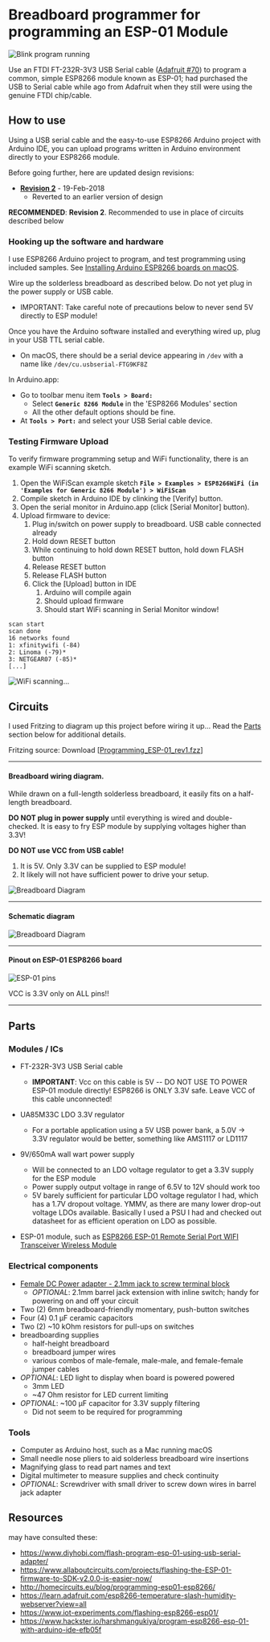 # Breadboard programmer for programming an ESP-01 Module

![Blink program running](esp01-blink.gif "ESP-01 Blink sketch running")

Use an FTDI FT-232R-3V3 USB Serial cable ([Adafruit #70](https://www.adafruit.com/product/70)) to program a common, simple ESP8266 module known as ESP-01; had purchased the USB to Serial cable  while ago from Adafruit when they still were using the genuine FTDI chip/cable.



## How to use

Using a USB serial cable and the easy-to-use ESP8266 Arduino project with Arduino IDE, you can upload programs written in Arduino environment directly to your ESP8266 module.

Before going further, here are updated design revisions:

  - **[Revision 2](Circuits_Rev2.md)** - 19-Feb-2018
    - Reverted to an earlier version of design


**RECOMMENDED**: **Revision 2**.  Recommended to use in place of circuits described below



### Hooking up the software and hardware

I use ESP8266 Arduino project to program, and test programming using included samples. See [Installing Arduino ESP8266 boards on macOS](Installing_Arduino_ESP8266_boards_on_macOS.md).

Wire up the solderless breadboard as described below. Do not yet plug in the power supply or USB cable.

  - IMPORTANT: Take careful note of precautions below to never send 5V directly to ESP module!

Once you have the Arduino software installed and everything wired up, plug in your USB TTL serial cable.

  - On macOS, there should be a serial device appearing in `/dev` with a name like `/dev/cu.usbserial-FTG9KF8Z`

In Arduino.app:

 - Go to toolbar menu item **`Tools > Board:`**
   - Select **`Generic 8266 Module`** in the 'ESP8266 Modules' section
   - All the other default options should be fine.
 - At **`Tools > Port:`** and select your USB Serial cable device.



### Testing Firmware Upload

To verify firmware programming setup and WiFi functionality, there is an  example WiFi scanning sketch.

 1. Open the WiFiScan example sketch **`File > Examples > ESP8266WiFi (in 'Examples for Generic 8266 Module') > WiFiScan`**
 1. Compile sketch in Arduino IDE by clinking the [Verify] button.
 1. Open the serial monitor in Arduino.app (click [Serial Monitor] button).
 1. Upload firmware to device:
    1. Plug in/switch on power supply to breadboard. USB cable connected already
    2. Hold down RESET button
    3. While continuing to hold down RESET button, hold down FLASH button
    4. Release RESET button
    5. Release FLASH button
    6. Click the [Upload] button in IDE
       1. Arduino will compile again
       2. Should upload firmware
       3. Should start WiFi scanning in Serial Monitor window!

```
scan start
scan done
16 networks found
1: xfinitywifi (-84)
2: Linoma (-79)*
3: NETGEAR07 (-85)*
[...]
```


![WiFi scanning...](esp01-wifi-scanning.gif "WiFiScanning sketch serial monitor output")


## Circuits

I used Fritzing to diagram up this project before wiring it up... Read the [Parts](#parts) section below for additional details.

Fritzing source: Download [[Programming_ESP-01_rev1.fzz](https://github.com/idcrook/esp8266-playground/raw/master/Breadboard_Programmer_USB_TTL_FT232R_3v3/Programming_ESP-01_rev1.fzz)]

---

#### Breadboard wiring diagram.

While drawn on a full-length solderless breadboard, it easily fits on a half-length breadboard.

**DO NOT plug in power supply** until everything is wired and double-checked. It is easy to fry ESP module by supplying voltages higher than 3.3V!

**DO NOT use VCC from USB cable!**
 1. It is 5V. Only 3.3V can be supplied to ESP module!
 2. It likely will not have sufficient power to drive your setup.

![Breadboard Diagram](Programming_ESP-01_rev1_bb.png)

---

#### Schematic diagram

![Breadboard Diagram](Programming_ESP-01_rev1_schem.png)

---

#### Pinout on ESP-01 ESP8266 board

![ESP-01 pins](esp-01-pins.jpg)

VCC is 3.3V only on ALL pins!!

---

## Parts

### Modules / ICs

  - FT-232R-3V3 USB Serial cable
    - **IMPORTANT**: Vcc on this cable is 5V -- DO NOT USE TO POWER ESP-01 module directly! ESP8266 is ONLY 3.3V safe. Leave VCC of this cable unconnected!

  - UA85M33C LDO 3.3V regulator
    - For a portable application using a 5V USB power bank, a 5.0V -> 3.3V regulator would be better, something like AMS1117 or LD1117

  - 9V/650mA wall wart power supply
    - Will be connected to an LDO voltage regulator to get a 3.3V supply for the ESP module
    - Power supply output voltage in range of 6.5V to 12V should work too
    - 5V barely sufficient for particular LDO voltage regulator I had, which has a 1.7V dropout voltage. YMMV, as there are many lower drop-out voltage LDOs available. Basically I used a PSU I had and checked out datasheet for as efficient operation on LDO as possible.

  - ESP-01 module, such as [ESP8266 ESP-01 Remote Serial Port WIFI Transceiver Wireless Module](https://www.banggood.com/ESP8266-Remote-Serial-Port-WIFI-Transceiver-Wireless-Module-p-947259.html?rmmds=search&cur_warehouse=CN)

### Electrical components

  - [Female DC Power adapter - 2.1mm jack to screw terminal block](https://www.adafruit.com/product/368)
    - *OPTIONAL*: 2.1mm barrel jack extension with inline switch; handy for powering on and off your circuit
  - Two (2) 6mm breadboard-friendly momentary, push-button switches
  - Four (4) 0.1 µF ceramic capacitors
  - Two (2) ~10 kOhm resistors for pull-ups on switches
  - breadboarding supplies
    - half-height breadboard
    - breadboard jumper wires
    - various combos of male-female, male-male, and female-female jumper cables
  - *OPTIONAL*: LED light to display when board is powered powered
    - 3mm LED
    - ~47 Ohm resistor for LED current limiting
  - *OPTIONAL*: ~100 µF capacitor for 3.3V supply filtering
    - Did not seem to be required for programming


### Tools

 - Computer as Arduino host, such as a Mac running macOS
 - Small needle nose pliers to aid solderless breadboard wire insertions
 - Magnifying glass to read part names and text
 - Digital multimeter to measure supplies and check continuity
 - *OPTIONAL*: Screwdriver with small driver to screw down wires in barrel jack adapter


## Resources

may have consulted these:

 - <https://www.diyhobi.com/flash-program-esp-01-using-usb-serial-adapter/>
 - <https://www.allaboutcircuits.com/projects/flashing-the-ESP-01-firmware-to-SDK-v2.0.0-is-easier-now/>
 - <http://homecircuits.eu/blog/programming-esp01-esp8266/>
 - <https://learn.adafruit.com/esp8266-temperature-slash-humidity-webserver?view=all>
 - <https://www.iot-experiments.com/flashing-esp8266-esp01/>
 - <https://www.hackster.io/harshmangukiya/program-esp8266-esp-01-with-arduino-ide-efb05f>
